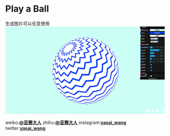 # Play a Ball


生成图片可以任意使用
![line](https://github.com/wangyasai/Play-a-ball/blob/gh-pages/image/1.gif)


weibo:[**@亚赛大人**](https://weibo.com/psaiaevegas/home?topnav=1&wvr=6)
zhihu:[**@亚赛大人**](https://www.zhihu.com/people/wang-ya-sai/activities)
instagram:[**yasai_wang**](https://www.instagram.com/yasaisai/)
twitter:[**yasai_wang**](https://twitter.com/yasai_wang)


